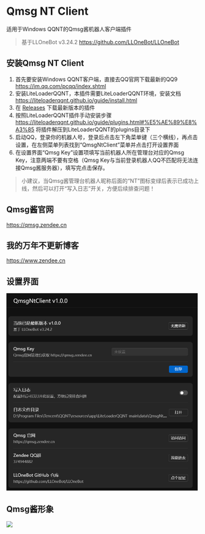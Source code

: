 # Qmsg NT Client
适用于Windows QQNT的Qmsg酱机器人客户端插件
> 基于LLOneBot v3.24.2
> https://github.com/LLOneBot/LLOneBot
## 安装Qmsg NT Client
1. 首先要安装Windows QQNT客户端，直接去QQ官网下载最新的QQ9 https://im.qq.com/pcqq/index.shtml
2. 安装LiteLoaderQQNT，本插件需要LiteLoaderQQNT环境，安装文档 https://liteloaderqqnt.github.io/guide/install.html
3. 在 [Releases](https://github.com/1244453393/QmsgNtClient/releases "QmsgNtClient Releases") 下载最新版本的插件
4. 按照LiteLoaderQQNT插件手动安装步骤 https://liteloaderqqnt.github.io/guide/plugins.html#%E5%AE%89%E8%A3%85 将插件解压到LiteLoaderQQNT的plugins目录下
5. 启动QQ，登录你的机器人号，登录后点击左下角菜单键（三个横线），再点击设置，在左侧菜单列表找到“QmsgNtClient”菜单并点击打开设置界面
6. 在设置界面“Qmsg Key”设置项填写当前机器人所在管理台对应的Qmsg Key，注意两端不要有空格（Qmsg Key与当前登录机器人QQ不匹配将无法连接Qmsg酱服务器），填写完点击保存。
> 小建议，当Qmsg酱管理台机器人昵称后面的“NT”图标变绿后表示已成功上线，然后可以打开“写入日志”开关，方便后续排查问题！
## Qmsg酱官网
https://qmsg.zendee.cn
## 我的万年不更新博客
https://www.zendee.cn
## 设置界面
<img src="./doc/image/setting.png" width="500px" alt="图片名称"/>

## Qmsg酱形象
<img src="https://qmsg.zendee.cn/img/icon.png">
